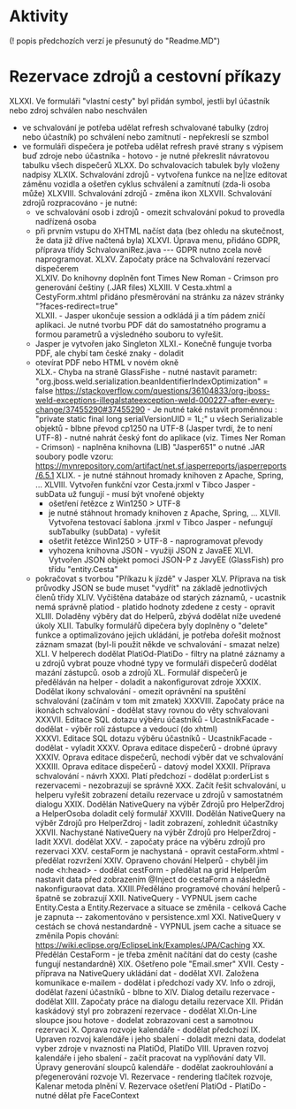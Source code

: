 # Aktivity
(! popis předchozích verzí je přesunutý do "Readme.MD")

Rezervace zdrojů a cestovní příkazy
===================================
XLXXI. Ve formuláři "vlastní cesty" byl přidán symbol, jestli byl účastník nebo zdroj schválen nabo neschválen
   - ve schvalování je potřeba udělat refresh schvalované tabulky (zdroj nebo účastník) po schválení nebo zamítnutí - nepřekreslí se szmbol
   - ve formuláři dispečera je potřeba udělat refresh pravé strany s výpisem buď zdroje nebo účastníka - hotovo - je nutné překreslit návratovou tabulku všech dispečerů
XLXX. Do schvalovacích tabulek byly vloženy nadpisy 
XLXIX. Schvalování zdrojů - vytvořena funkce na ne|lze editovat záměnu vozidla a ošetřen cyklus schválení a zamítnutí (zda-li osoba může)
XLXVIII. Schvalování zdrojů - změna ikon
XLXVII. Schvalování zdrojů rozpracováno - je nutné:
        - ve schvalování osob i zdrojů - omezit schvalování pokud to provedla nadřízená osoba
        - při prvním vstupu do XHTML načíst data (bez ohledu na skutečnost, že data již dříve načtená byla)
XLXVI. Úprava menu, přidáno GDPR, příprava třídy SchvalovaniRez.java --- GDPR nutno zcela nově naprogramovat.
XLXV. Započaty práce na Schvalování rezervací dispečerem  
XLXIV. Do knihovny doplněn font Times New Roman - Crimson pro generování češtiny (.JAR files)
XLXIII. V Cesta.xhtml a CestyForm.xhtml přidáno přesměrování na stránku za název stránky "?faces-redirect=true"  
XLXII. - Jasper ukončuje session a odkládá ji a tím pádem zničí aplikaci. Je nutné tvorbu PDF dát do samostatného programu a formou parametrů a výsledného souboru to vyřešit. 
       - Jasper je vytvořen jako Singleton
XLXI.- Konečně funguje tvorba PDF, ale chybí tam české znaky - doladit
     - otevírat PDF nebo HTML v novém okně   
XLX.- Chyba na straně GlassFishe - nutné nastavit parametr: "org.jboss.weld.serialization.beanIdentifierIndexOptimization" = false
      https://stackoverflow.com/questions/36104833/org-jboss-weld-exceptions-illegalstateexception-weld-000227-after-every-change/37455290#37455290
    - Je nutné také nstavit proměnnou : "private static final long serialVersionUID = 1L;"   u všech Serializable objektů
    - blbne převod cp1250 na UTF-8 (Jasper tvrdí, že to není UTF-8) - nutné nahrát český font do aplikace (viz. Times Ner Roman - Crimson)
    - naplněna knihovna (LIB) "Jasper651" o nutné .JAR soubory podle vzoru:
      https://mvnrepository.com/artifact/net.sf.jasperreports/jasperreports/6.5.1
XLIX. - je nutné stáhnout hromady knihoven z Apache, Spring, ...
XLVIII. Vytvořen funkční vzor Cesta.jrxml v Tibco Jasper - subData už fungují - musí být vnořené objekty
        - ošetření řetězce z Win1250 > UTF-8
        - je nutné stáhnout hromady knihoven z Apache, Spring, ...
XLVII. Vytvořena testovací šablona .jrxml v Tibco Jasper - nefungují subTabulky (subData) - vyřešit
        - ošetřit řetězce Win1250 > UTF-8 - naprogramovat převody
        - vyhozena knihovna JSON - využiji JSON z JavaEE
XLVI. Vytvořen JSON objekt pomoci JSON-P z JavyEE (GlassFish) pro třídu "entity.Cesta" 
      - pokračovat s tvorbou "Příkazu k jízdě" v Jasper
XLV. Příprava na tisk průvodky JSON se bude muset "vydřít" na základě  jednotlivých členů třídy
XLIV. Vyčištěna databáze od starých záznamů, 
    - ucastnik nemá správně platiod - platido hodnoty zdedene z cesty - opravit
XLIII. Doladěny výběry dat do Helperů, zbývá dodělat níže uvedené úkoly
XLII. Tabulky formulářů dipečera byly doplněny o "delete" funkce a optimalizováno jejich ukládání, je potřeba dořešit možnost záznam smazat 
(byl-li použit někde ve schvalování - smazat nelze)
XLI. V helperech dodělat PlatiOd-PlatiDo - filtry na platné záznamy a u zdrojů vybrat pouze vhodné typy
     ve formuláři dispečerů dodělat mazání zástupců. osob a zdrojů
XL. Formulář dispečerů je předěláván na helper - doladit a nakonfigurovat zdroje
XXXIX. Dodělat ikony schvalování - omezit oprávnění na spuštění schvalování  (začínám v tom mit zmatek)
XXXVIII. Započaty práce na ikonách schvalování - dodělat stavy rovnou do věty schvalovani       
XXXVII. Editace SQL dotazu výběru účastníků - UcastnikFacade - dodělat - výběr rolí zástupce a vedoucí (do xhtml)       
XXXVI. Editace SQL dotazu výběru účastníků - UcastnikFacade - dodělat - vyladit
XXXV. Oprava editace dispečerů - drobné úpravy
XXXIV. Oprava editace dispečerů, nechodí výběr dat ve schvalování
XXXIII. Oprava editace dispečerů - datový model 
XXXII. Příprava schvalování - návrh
XXXI. Platí předchozí - dodělat p:orderList s rezervacemi - nezobrazují se správně
XXX. Začít řešit schvalování, u helperu vyřešit zobrazení detailu rezervace u zdrojů v samostatném dialogu
XXIX. Dodělán NativeQuery na výběr Zdrojů pro HelperZdroj a HelperOsoba
      doladit celý formulář 
XXVIII. Dodělán NativeQuery na výběr Zdrojů pro HelperZdroj - ladit zobrazení, zohlednit účastníky 
XXVII. Nachystané NativeQuery na výběr Zdrojů pro HelperZdroj - ladit
XXVI. dodělat XXV. - započaty práce na výběru zdrojů pro rezervaci 
XXV. cestaForm je nachystaná - opravit cestaForm.xhtml - předělat rozvržení
XXIV. Opraveno chování Helperů - chyběl jim node <h:head> - dodělat cestForm - předělat na grid
      Helperům nastavit data před zobrazením @Inject do cestaForm a následně nakonfiguraovat data.
XXIII.Předěláno programové chování helperů - špatně se zobrazují
XXII. NativeQuery - VYPNUL jsem cache Entity.Cesta a Entity.Rezervace a situace se změnila - celková Cache je zapnuta
      -- zakomentováno v persistence.xml
XXI. NativeQuery v cestách se chová nestandardně - VYPNUL jsem cache a situace se změnila
     Popis chování: https://wiki.eclipse.org/EclipseLink/Examples/JPA/Caching
XX. Předělán CestaForm - je třeba změnit načítání dat do cesty (cashe fungují nestandardně)
XIX. Ošetřeno pole "Email.smer"
XVII. Cesty - příprava na NativeQuery ukládání dat - dodělat
XVI. Založena komunikace e-mailem - dodělat i předchozí vady 
XV. Info o zdroji, dodělat řazení účastníků - blbne to
XIV.  Dialog detailu rezervace - dodělat
XIII. Započaty práce na dialogu detailu rezervace
XII. Přidán kaskádový styl pro zobrazení rezervace - dodělat
XI.On-Line sloupce jsou hotove - dodelat zobrazovani cest a samotnou rezervaci
X. Oprava rozvoje kalendáře - dodělat předchozí
IX. Upraven rozvoj kalendáře i jeho sbalení - doladit mezni data,
dodelat vyber zdroje v nvaznosti na PlatiOd, PlatiDo
VIII. Upraven rozvoj kalendáře i jeho sbalení - začít pracovat na vyplňování daty
VII. Úpravy generování sloupců kalendáře - dodělat zaokrouhlování a přegenerování rozvoje
VI. Rezervace - rendering tlačítek rozvoje, Kalenar metoda plnění
V. Rezervace ošetření PlatiOd - PlatiDo - nutné dělat pře FaceContext
